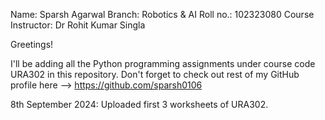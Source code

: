 Name: Sparsh Agarwal
Branch: Robotics & AI
Roll no.: 102323080
Course Instructor: Dr Rohit Kumar Singla

Greetings!

I'll be adding all the Python programming assignments under course code URA302 in this repository.
Don't forget to check out rest of my GitHub profile here --> https://github.com/sparsh0106

8th September 2024: Uploaded first 3 worksheets of URA302.

